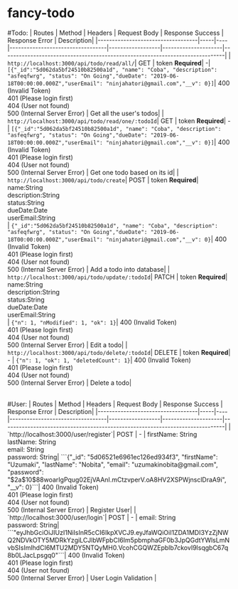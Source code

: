 # fancy-todo


#Todo:
| Routes | Method | Headers | Request Body | Response Success | Response Error | Description|
|-----------------------------------|-----|----|----------------------------------|------------------|---------------------|------------------------------------------------------------------------------|
| `http://localhost:3000/api/todo/read/all/`| GET | token **Required**| -| ```[{"_id":"5d062da5bf24510b82500a1d", "name": "Coba", "description": "asfeqfwrg", "status": "On Going","dueDate": "2019-06-18T00:00:00.000Z","userEmail": "ninjahatori@gmail.com","__v": 0}]```| 400 (Invalid Token)<br> 401 (Please login first) <br> 404 (User not found) <br> 500 (Internal Server Error) | Get all the user's todos|
| `http://localhost:3000/api/todo/read/one/:todoId`| GET | token **Required**| -| ```[{"_id":"5d062da5bf24510b82500a1d", "name": "Coba", "description": "asfeqfwrg", "status": "On Going","dueDate": "2019-06-18T00:00:00.000Z","userEmail": "ninjahatori@gmail.com","__v": 0}]```| 400 (Invalid Token)<br> 401 (Please login first) <br> 404 (User not found) <br> 500 (Internal Server Error) | Get one todo based on its id|
| `http://localhost:3000/api/todo/create`| POST | token **Required**| name:String <br> description:String <br> status:String <br> dueDate:Date <br> userEmail:String <br>| ```{"_id":"5d062da5bf24510b82500a1d", "name": "Coba", "description": "asfeqfwrg", "status": "On Going","dueDate": "2019-06-18T00:00:00.000Z","userEmail": "ninjahatori@gmail.com","__v": 0}```| 400 (Invalid Token)<br> 401 (Please login first) <br> 404 (User not found) <br> 500 (Internal Server Error) | Add a todo into database|
| `http://localhost:3000/api/todo/update/:todoId`| PATCH | token **Required**| name:String <br> description:String <br> status:String <br> dueDate:Date <br> userEmail:String <br>| ```{"n": 1, "nModified": 1, "ok": 1}```| 400 (Invalid Token)<br> 401 (Please login first) <br> 404 (User not found) <br> 500 (Internal Server Error) | Edit a todo|
| `http://localhost:3000/api/todo/delete/:todoId`| DELETE | token **Required**| - | ```{"n": 1, "ok": 1, "deletedCount": 1}```| 400 (Invalid Token)<br> 401 (Please login first) <br> 404 (User not found) <br> 500 (Internal Server Error) | Delete a todo|

<br>
#User:
| Routes | Method | Headers | Request Body | Response Success | Response Error | Description|
|-----------------------------------|-----|----|----------------------------------|------------------|---------------------|------------------------------------------------------------------------------|
| `http://localhost:3000/user/register`| POST | - | firstName: String <br> lastName: String <br> email: String <br> password: String| ```{"_id": "5d06521e6961ec126ed934f3", "firstName": "Uzumaki", "lastName": "Nobita", "email": "uzumakinobita@gmail.com", "password": "$2a$10$88woarIgPqug02EjVAAnI.mCtzvperV.oA8HV2XSPWjnsclDraA9i", "__v": 0}```| 400 (Invalid Token)<br> 401 (Please login first) <br> 404 (User not found) <br> 500 (Internal Server Error) | Register User|
| `http://localhost:3000/user/login`| POST | - | email: String <br> password: String| ```"eyJhbGciOiJIUzI1NiIsInR5cCI6IkpXVCJ9.eyJfaWQiOiI1ZDA1MDI3YzZjNWQ2NDVkOTY5MDRkYzgiLCJlbWFpbCI6Im5pbmphaGF0b3JpQGdtYWlsLmNvbSIsImlhdCI6MTU2MDY5NTQyMH0.VcohCGQWZEpblb7ckovI9lsqgbC67q8b0LJacLpsgq0"```| 400 (Invalid Token)<br> 401 (Please login first) <br> 404 (User not found) <br> 500 (Internal Server Error) | User Login Validation |